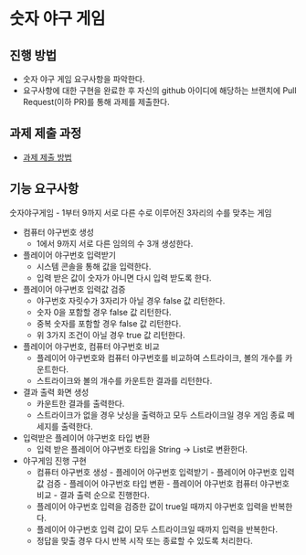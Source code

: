 # 숫자 야구 게임
## 진행 방법
* 숫자 야구 게임 요구사항을 파악한다.
* 요구사항에 대한 구현을 완료한 후 자신의 github 아이디에 해당하는 브랜치에 Pull Request(이하 PR)를 통해 과제를 제출한다.

## 과제 제출 과정
* [과제 제출 방법](https://github.com/next-step/nextstep-docs/tree/master/precourse)

## 기능 요구사항
숫자야구게임 - 1부터 9까지 서로 다른 수로 이루어진 3자리의 수를 맞추는 게임

* 컴퓨터 야구번호 생성
    * 1에서 9까지 서로 다른 임의의 수 3개 생성한다.
* 플레이어 야구번호 입력받기
    * 시스템 콘솔을 통해 값을 입력한다.
    * 입력 받은 값이 숫자가 아니면 다시 입력 받도록 한다.
* 플레이어 야구번호 입력값 검증
    * 야구번호 자릿수가 3자리가 아닐 경우 false 값 리턴한다.
    * 숫자 0을 포함할 경우 false 값 리턴한다.
    * 중복 숫자를 포함할 경우 false 값 리턴한다.
    * 위 3가지 조건이 아닐 경우 true 값 리턴한다.
* 플레이어 야구번호, 컴퓨터 야구번호 비교
    * 플레이어 야구번호와 컴퓨터 야구번호를 비교하여 스트라이크, 볼의 개수를 카운트한다.
    * 스트라이크와 볼의 개수를 카운트한 결과를 리턴한다.
* 결과 출력 화면 생성
    * 카운트한 결과를 출력한다.
    * 스트라이크가 없을 경우 낫싱을 출력하고 모두 스트라이크일 경우 게임 종료 메세지를 출력한다.
* 입력받은 플레이어 야구번호 타입 변환
    * 입력 받은 플레이어 야구번호 타입을 String -> List<Integer>로 변환한다.
* 야구게임 진행 구현
    * 컴퓨터 야구번호 생성 - 플레이어 야구번호 입력받기 - 플레이어 야구번호 입력값 검증 - 플레이어 야구번호 타입 변환 - 플레이어 야구번호 컴퓨터 야구번호 비교 - 결과 출력 순으로 진행한다.
    * 플레이어 야구번호 입력을 검증한 값이 true일 때까지 야구번호 입력을 반복한다.
    * 플레이어 야구번호 입력 값이 모두 스트라이크일 때까지 입력을 반복한다.
    * 정답을 맞출 경우 다시 반복 시작 또는 종료할 수 있도록 처리한다.
